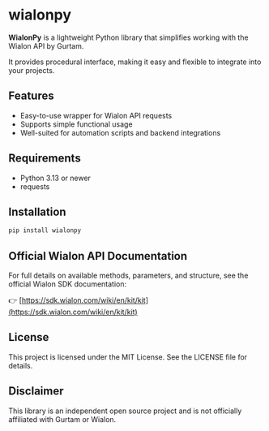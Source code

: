 # wialonpy

**WialonPy** is a lightweight Python library that simplifies working with the Wialon API by Gurtam.

It provides procedural interface, making it easy and flexible to integrate into your projects.

## Features

- Easy-to-use wrapper for Wialon API requests
- Supports simple functional usage
- Well-suited for automation scripts and backend integrations

## Requirements

- Python 3.13 or newer
- requests

## Installation

```bash
pip install wialonpy
```

## Official Wialon API Documentation

For full details on available methods, parameters, and structure, see the official Wialon SDK documentation:

👉 [https://sdk.wialon.com/wiki/en/kit/kit](https://sdk.wialon.com/wiki/en/kit/kit)

## License

This project is licensed under the MIT License. See the LICENSE file for details.

## Disclaimer

This library is an independent open source project and is not officially affiliated with Gurtam or Wialon.